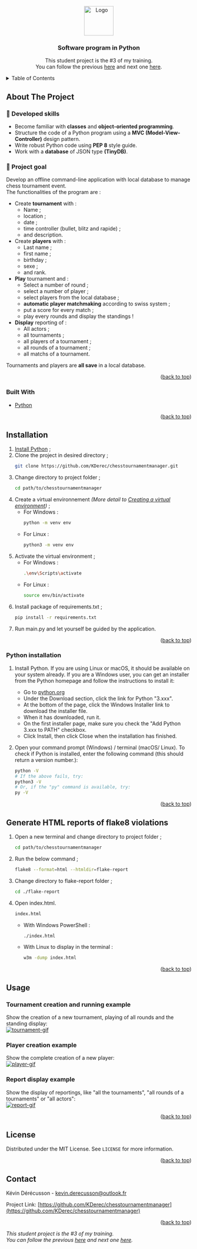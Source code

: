 <div id="top"></div>


<!-- PROJECT LOGO -->
<div align="center">
  <a href="https://github.com/KDerec/chesstournamentmanager/blob/master/images/logo.png"><img src="images/logo.png" alt="Logo" width="80" height="80">
  </a>

<h3 align="center">Software program in Python</h3>
  <p align="center">
    This student project is the #3 of my training.<br>You can follow the previous <a href="https://github.com/KDerec/LearnHome">here</a> and next one <a href="https://github.com/KDerec/just-stream-it">here</a>.
  </p>
</div>



<details>
  <summary>Table of Contents</summary>
  <ol>
    <li><a href="#about-the-project">About The Project</a></li>
    <li><a href="#built-with">Built With</a></li>
    <li><a href="#installation">Installation</a></li>
    <li><a href="#generate-html-reports-of-flake8-violations">Flake8 report</a></li>
    <li><a href="#usage">Usage</a></li>
    <li><a href="#license">License</a></li>
    <li><a href="#contact">Contact</a></li>
  </ol>
</details>


## About The Project
### 🌱 Developed skills
- Become familiar with <b>classes</b> and <b>object-oriented programming</b>.
- Structure the code of a Python program using a <b>MVC (Model-View-Controller)</b> design pattern.
- Write robust Python code using <b>PEP 8</b> style guide.
- Work with a <b>database</b> of JSON type <b>(TinyDB)</b>.
### 🚀 Project goal
Develop an offline command-line application with local database to manage chess tournament event.  
The functionalities of the program are :
- Create <b>tournament</b> with :
  - Name ;
  - location ;
  - date ;
  - time controller (bullet, blitz and rapide) ;
  - and description.
- Create <b>players</b> with :
  - Last name ;
  - first name ;
  - birthday ;
  - sexe ;
  - and rank.
- <b>Play</b> tournament and :
  - Select a number of round ;
  - select a number of player ;
  - select players from the local database ;
  - <b>automatic player matchmaking</b> according to swiss system ;
  - put a score for every match ;
  - play every rounds and display the standings !
- <b>Display</b> reporting of :
  - All actors ;
  - all tournaments ;
  - all players of a tournament ;
  - all rounds of a tournament ;
  - all matchs of a tournament.

Tournaments and players are <b>all save</b> in a local database.

<p align="right">(<a href="#top">back to top</a>)</p>


### Built With

* [Python](https://www.python.org/)

<p align="right">(<a href="#top">back to top</a>)</p>


## Installation
1. <a href="#python-installation">Install Python</a> ;
2. Clone the project in desired directory ;
   ```sh
   git clone https://github.com/KDerec/chesstournamentmanager.git
   ```
3. Change directory to project folder ;
   ```sh
   cd path/to/chesstournamentmanager
   ```
4. Create a virtual environnement *(More detail to [Creating a virtual environment](https://packaging.python.org/en/latest/guides/installing-using-pip-and-virtual-environments/#creating-a-virtual-environment))* ;
    * For Windows :
      ```sh
      python -m venv env
      ```
    * For Linux :
      ```sh
      python3 -m venv env
      ```
5. Activate the virtual environment ;
    * For Windows :
      ```sh
      .\env\Scripts\activate
      ```
    * For Linux :
      ```sh
      source env/bin/activate
      ```
6. Install package of requirements.txt ;
   ```sh
   pip install -r requirements.txt
   ```
7. Run main.py and let yourself be guided by the application.


<p align="right">(<a href="#top">back to top</a>)</p>


### Python installation

1. Install Python. If you are using Linux or macOS, it should be available on your system already. If you are a Windows user, you can get an installer from the Python homepage and follow the instructions to install it:
   - Go to [python.org](https://www.python.org/)
   - Under the Download section, click the link for Python "3.xxx".
   - At the bottom of the page, click the Windows Installer link to download the installer file.
   - When it has downloaded, run it.
   - On the first installer page, make sure you check the "Add Python 3.xxx to PATH" checkbox.
   - Click Install, then click Close when the installation has finished.

2. Open your command prompt (Windows) / terminal (macOS/ Linux). To check if Python is installed, enter the following command (this should return a version number.):
   ``` sh
   python -V
   # If the above fails, try:
   python3 -V
   # Or, if the "py" command is available, try:
   py -V
   ```

<p align="right">(<a href="#top">back to top</a>)</p>


## Generate HTML reports of flake8 violations
1. Open a new terminal and change directory to project folder ;
   ```sh
   cd path/to/chesstournamentmanager
   ```
2. Run the below command ;
   ```sh
   flake8 --format=html --htmldir=flake-report
   ```
3. Change directory to flake-report folder ;
   ```sh
   cd ./flake-report
   ```
4. Open index.html.
   ```sh
   index.html
   ```
    * With Windows PowerShell :
      ```sh
      ./index.html
      ```
    * With Linux to display in the terminal :
      ```sh
      w3m -dump index.html
      ```

<p align="right">(<a href="#top">back to top</a>)</p>


<!-- USAGE EXAMPLES -->
## Usage
### Tournament creation and running example
Show the creation of a new tournament, playing of all rounds and the standing display:  
<a href="https://github.com/KDerec/chesstournamentmanager/blob/master/images/tournament_example.gif"><img src="images/tournament_example.gif" alt="tournament-gif"></a>

### Player creation example
Show the complete creation of a new player:  
<a href="https://github.com/KDerec/chesstournamentmanager/blob/master/images/player_example.gif"><img src="images/player_example.gif" alt="player-gif"></a>

### Report display example
Show the display of reportings, like "all the tournaments", "all rounds of a tournaments" or "all actors":  
<a href="https://github.com/KDerec/chesstournamentmanager/blob/master/images/report_example.gif"><img src="images/report_example.gif" alt="report-gif"></a>

<p align="right">(<a href="#top">back to top</a>)</p>


<!-- LICENSE -->
## License

Distributed under the MIT License. See `LICENSE` for more information.

<p align="right">(<a href="#top">back to top</a>)</p>


<!-- CONTACT -->
## Contact

Kévin Dérécusson - kevin.derecusson@outlook.fr

Project Link: [https://github.com/KDerec/chesstournamentmanager](https://github.com/KDerec/chesstournamentmanager)

<p align="right">(<a href="#top">back to top</a>)</p>

<i>This student project is the #3 of my training.  
You can follow the previous <a href="https://github.com/KDerec/LearnHome">here</a> and next one <a href="https://github.com/KDerec/just-stream-it">here</a>.</i>
